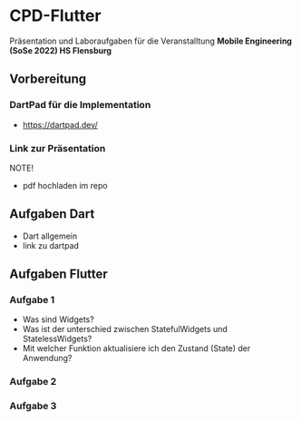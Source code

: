 # CPD-Flutter
Präsentation und Laboraufgaben für die Veranstalltung **Mobile Engineering (SoSe 2022) HS Flensburg**

## Vorbereitung

### DartPad für die Implementation

- https://dartpad.dev/


### Link zur Präsentation

NOTE!
- pdf hochladen im repo


## Aufgaben Dart

- Dart allgemein
- link zu dartpad

## Aufgaben Flutter

### Aufgabe 1

- Was sind Widgets?
- Was ist der unterschied zwischen StatefulWidgets und StatelessWidgets?
- Mit welcher Funktion aktualisiere ich den Zustand (State) der Anwendung?

### Aufgabe 2


### Aufgabe 3
